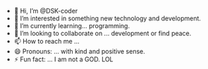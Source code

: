 - 👋 Hi, I’m @DSK-coder
- 👀 I’m interested in something new technology and development.
- 🌱 I’m currently learning... programming.
- 💞️ I’m looking to collaborate on ... development or find peace.
- 📫 How to reach me ... 
- 😄 Pronouns: ... with kind and positive sense.
- ⚡ Fun fact: ... I am not a GOD. LOL

<!---
DSK-coder/DSK-coder is a ✨ special ✨ repository because its `README.md` (this file) appears on your GitHub profile.
You can click the Preview link to take a look at your changes.
--->
